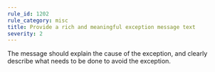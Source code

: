 ```yaml
---
rule_id: 1202
rule_category: misc
title: Provide a rich and meaningful exception message text
severity: 2
---
```

The message should explain the cause of the exception, and clearly describe what needs to be done to avoid the exception.
